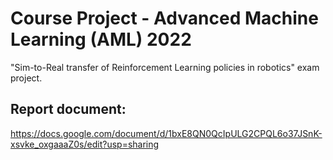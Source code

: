 # Course Project - Advanced Machine Learning (AML) 2022
"Sim-to-Real transfer of Reinforcement Learning policies in robotics" exam project.

## Report document:
https://docs.google.com/document/d/1bxE8QN0QcIpULG2CPQL6o37JSnK-xsvke_oxgaaaZ0s/edit?usp=sharing
